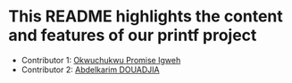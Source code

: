 # This README highlights the content and features of our printf project
- Contributor 1: [Okwuchukwu Promise Igweh](https://github.com/promkingh)
- Contributor 2: [Abdelkarim DOUADJIA](https://github.com/AbdelkarimDouadjia)
